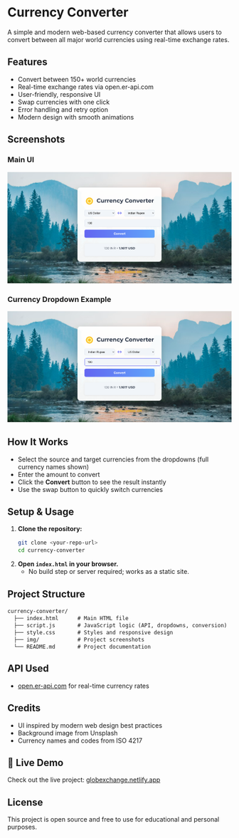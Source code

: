 # Currency Converter

A simple and modern web-based currency converter that allows users to convert between all major world currencies using real-time exchange rates.

## Features

- Convert between 150+ world currencies
- Real-time exchange rates via open.er-api.com
- User-friendly, responsive UI
- Swap currencies with one click
- Error handling and retry option
- Modern design with smooth animations

## Screenshots

### Main UI

![Main UI](img/converter-main-ui.png)

### Currency Dropdown Example

![Dropdown UI](img/converter-dropdown-ui.png)

## How It Works

- Select the source and target currencies from the dropdowns (full currency names shown)
- Enter the amount to convert
- Click the **Convert** button to see the result instantly
- Use the swap button to quickly switch currencies

## Setup & Usage

1. **Clone the repository:**
   ```bash
   git clone <your-repo-url>
   cd currency-converter
   ```
2. **Open `index.html` in your browser.**
   - No build step or server required; works as a static site.

## Project Structure

```
currency-converter/
  ├── index.html      # Main HTML file
  ├── script.js       # JavaScript logic (API, dropdowns, conversion)
  ├── style.css       # Styles and responsive design
  ├── img/            # Project screenshots
  └── README.md       # Project documentation
```

## API Used

- [open.er-api.com](https://www.exchangerate-api.com/) for real-time currency rates

## Credits

- UI inspired by modern web design best practices
- Background image from Unsplash
- Currency names and codes from ISO 4217

## 🚀 Live Demo

Check out the live project: [globexchange.netlify.app](https://globexchange.netlify.app/)

## License

This project is open source and free to use for educational and personal purposes.
